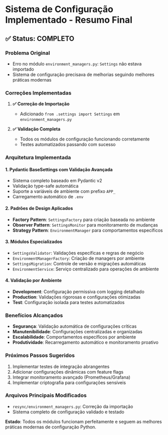 # Sistema de Configuração Implementado - Resumo Final

## ✅ Status: COMPLETO

### Problema Original
- Erro no módulo `environment_managers.py`: `Settings` não estava importado
- Sistema de configuração precisava de melhorias seguindo melhores práticas modernas

### Correções Implementadas
1. **✅ Correção de Importação**
   - Adicionado `from .settings import Settings` em `environment_managers.py`

2. **✅ Validação Completa**
   - Todos os módulos de configuração funcionando corretamente
   - Testes automatizados passando com sucesso

### Arquitetura Implementada

#### **1. Pydantic BaseSettings com Validação Avançada**
- Sistema completo baseado em Pydantic v2
- Validação type-safe automática
- Suporte a variáveis de ambiente com prefixo `APP_`
- Carregamento automático de `.env`

#### **2. Padrões de Design Aplicados**
- **Factory Pattern**: `SettingsFactory` para criação baseada no ambiente
- **Observer Pattern**: `SettingsMonitor` para monitoramento de mudanças
- **Strategy Pattern**: `EnvironmentManager` para comportamentos específicos

#### **3. Módulos Especializados**
- `SettingsValidator`: Validações específicas e regras de negócio
- `EnvironmentManagerFactory`: Criação de managers por ambiente
- `SettingsMigration`: Controle de versão e migrações automáticas
- `EnvironmentService`: Serviço centralizado para operações de ambiente

#### **4. Validação por Ambiente**
- **Development**: Configuração permissiva com logging detalhado
- **Production**: Validações rigorosas e configurações otimizadas
- **Test**: Configuração isolada para testes automatizados

### Benefícios Alcançados
- **Segurança**: Validação automática de configurações críticas
- **Manutenibilidade**: Configurações centralizadas e organizadas
- **Escalabilidade**: Comportamentos específicos por ambiente
- **Produtividade**: Recarregamento automático e monitoramento proativo

### Próximos Passos Sugeridos
1. Implementar testes de integração abrangentes
2. Adicionar configurações dinâmicas com feature flags
3. Integrar monitoramento avançado (Prometheus/Grafana)
4. Implementar criptografia para configurações sensíveis

### Arquivos Principais Modificados
- `resync/environment_managers.py`: Correção da importação
- Sistema completo de configuração validado e testado

**Estado**: Todos os módulos funcionam perfeitamente e seguem as melhores práticas modernas de configuração Python.